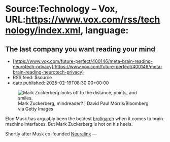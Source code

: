 # Source:Technology – Vox, URL:https://www.vox.com/rss/technology/index.xml, language:

## The last company you want reading your mind
 - [https://www.vox.com/future-perfect/400146/meta-brain-reading-neurotech-privacy](https://www.vox.com/future-perfect/400146/meta-brain-reading-neurotech-privacy)
 - RSS feed: $source
 - date published: 2025-02-19T08:30:00+00:00

<figure>

<img alt="Mark Zuckerberg looks off to the distance, points, and smiles. " data-caption="Mark Zuckerberg, mindreader? | David Paul Morris/Bloomberg via Getty Images" data-portal-copyright="David Paul Morris/Bloomberg via Getty Images" data-has-syndication-rights="1" src="https://platform.vox.com/wp-content/uploads/sites/2/2025/02/gettyimages-2173579488.jpg?quality=90&#038;strip=all&#038;crop=0,0,100,100" />
	<figcaption>Mark Zuckerberg, mindreader? | David Paul Morris/Bloomberg via Getty Images</figcaption>
</figure>
<p class="has-text-align-none">Elon Musk has arguably been the boldest <a href="https://www.vox.com/future-perfect/395646/trump-inauguration-broligarchs-musk-zuckerberg-bezos-thiel">broligarch</a> when it comes to brain-machine interfaces. But Mark Zuckerberg is hot on his heels.</p>

<p class="has-text-align-none">Shortly after Musk co-founded <a href="https://www.vox.com/future-perfect/23899981/elon-musk-ai-neuralink-brain-computer-interface">Neuralink</a> — 

